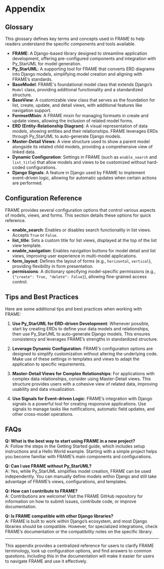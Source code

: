 # Appendix

## Glossary

This glossary defines key terms and concepts used in FRAME to help readers understand the specific components and tools available.

- **FRAME**: A Django-based library designed to streamline application development, offering pre-configured components and integration with Py_StarUML for model generation.
- **Py_StarUML**: A supporting tool for FRAME that converts ERD diagrams into Django models, simplifying model creation and aligning with FRAME’s standards.
- **BaseModel**: FRAME's foundational model class that extends Django’s `Model` class, providing additional functionality and a standardized structure.
- **BaseView**: A customizable view class that serves as the foundation for list, create, update, and detail views, with additional features like navigation support.
- **FormsetMixin**: A FRAME mixin for managing formsets in create and update views, allowing the inclusion of related model forms.
- **ERD (Entity-Relationship Diagram)**: A visual representation of data models, showing entities and their relationships. FRAME leverages ERDs through Py_StarUML to auto-generate Django models.
- **Master-Detail Views**: A view structure used to show a parent model alongside its related child models, providing a comprehensive view of linked data.
- **Dynamic Configuration**: Settings in FRAME (such as `enable_search` and `list_title`) that allow models and views to be customized without hard-coded configurations.
- **Django Signals**: A feature in Django used by FRAME to implement event-driven logic, allowing for automatic updates when certain actions are performed.

## Configuration Reference

FRAME provides several configuration options that control various aspects of models, views, and forms. This section details these options for quick reference.

- **enable_search**: Enables or disables search functionality in list views. Accepts `True` or `False`.
- **list_title**: Sets a custom title for list views, displayed at the top of the list view template.
- **enable_navigation**: Enables navigation buttons for model detail and list views, improving user experience in multi-model applications.
- **form_layout**: Defines the layout of forms (e.g., `horizontal`, `vertical`), providing flexibility in form presentation.
- **permissions**: A dictionary specifying model-specific permissions (e.g., `{"create": True, "delete": False}`), allowing fine-grained access control.

## Tips and Best Practices

Here are some additional tips and best practices when working with FRAME:

1. **Use Py_StarUML for ERD-driven Development**: Whenever possible, start by creating ERDs to define your data models and relationships, then use Py_StarUML to auto-generate Django models. This ensures consistency and leverages FRAME’s strengths in standardized structure.
   
2. **Leverage Dynamic Configuration**: FRAME’s configuration options are designed to simplify customization without altering the underlying code. Make use of these settings in templates and views to adapt the application to specific requirements.

3. **Master-Detail Views for Complex Relationships**: For applications with complex data relationships, consider using Master-Detail views. This structure provides users with a cohesive view of related data, improving usability and data visualization.

4. **Use Signals for Event-driven Logic**: FRAME’s integration with Django signals is a powerful tool for creating responsive applications. Use signals to manage tasks like notifications, automatic field updates, and other cross-model operations.

## FAQs

**Q: What is the best way to start using FRAME in a new project?**  
A: Follow the steps in the Getting Started guide, which includes setup instructions and a Hello World example. Starting with a simple project helps you become familiar with FRAME’s main components and configurations.

**Q: Can I use FRAME without Py_StarUML?**  
A: Yes, while Py_StarUML simplifies model creation, FRAME can be used independently. You can manually define models within Django and still take advantage of FRAME’s views, configurations, and templates.

**Q: How can I contribute to FRAME?**  
A: Contributions are welcome! Visit the FRAME GitHub repository for information on how to submit issues, contribute code, or improve documentation.

**Q: Is FRAME compatible with other Django libraries?**  
A: FRAME is built to work within Django’s ecosystem, and most Django libraries should be compatible. However, for specialized integrations, check FRAME’s documentation or the compatibility notes on the specific library.

---

This appendix provides a centralized reference for users to clarify FRAME terminology, look up configuration options, and find answers to common questions. Including this in the documentation will make it easier for users to navigate FRAME and use it effectively.

